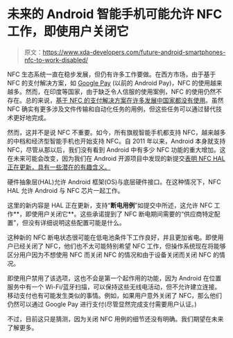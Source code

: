 # 未来的 Android 智能手机可能允许 NFC 工作，即使用户关闭它

> 原文：<https://www.xda-developers.com/future-android-smartphones-nfc-to-work-disabled/>

NFC 生态系统一直在稳步发展，但仍有许多工作要做。在西方市场，由于基于 NFC 的支付解决方案，如 [Google Pay](https://www.xda-developers.com/google-google-pay-android-pay-google-wallet-unified-brand/) (以前的 Android Pay)，NFC 的使用越来越多。然而，在印度等国家，由于缺乏令人信服的使用案例，NFC 的使用仍然不存在。总的来说，[基于 NFC 的支付解决方案在许多发展中国家都没有使用](https://www.xda-developers.com/tez-google-payment-system-india/)。虽然 NFC 确实有更多涉及文件传输和自动化任务的用例，但这些任务可以通过替代技术更好地完成。

然而，这并不是说 NFC 不重要。如今，所有旗舰智能手机都支持 NFC，越来越多的中档和经济型智能手机也开始支持 NFC。自 2011 年以来，Android 本身就支持 NFC，尽管从那以后，我们没有看到 Android 中有多少 NFC 功能的重大增加。这在未来可能会改变，因为我们在 Android 开源项目中发现的新提交[表明 NFC HAL 正在更新，具有一些潜在的有趣含义。](https://android-review.googlesource.com/q/topic:NFC1.1+(status:open+OR+status:merged))

硬件抽象层(HAL)允许 Android 框架(OS)与底层硬件接口。在这种情况下，NFC HAL 允许 Android 与 NFC 芯片一起工作。

这里的新内容是 HAL 正在更新，支持“**断电用例**”如提交中所述，这允许 NFC 工作**，即使用户关闭它**。这些承诺提到了 NFC 断电期间需要的“供应商特定配置”，但没有详细说明这些配置可能是什么。

这种新的 NFC 断电状态很可能在低电池条件下工作良好，并且更加省电。即使用户已经关闭了 NFC，他们也不太可能特别希望 NFC 工作，但操作系统现在将能够区分用户因为不想使用 NFC 而关闭 NFC 的情况和由于设备关闭而关闭 NFC 的情况。

即使用户禁用了该选项，这也不会是第一个起作用的功能，因为 Android 在位置服务中有一个 Wi-Fi/蓝牙扫描，可以保持这些无线电活动，但不允许建立连接。移动支付也有可能发生类似的事情。例如，如果用户意外关闭了 NFC，那么他们仍然可以通过 Google Pay 进行支付(尽管显然完成支付需要用户认证。)

不过，目前这只是猜测，因为关闭 NFC 用例的细节还没有明确。我们期望在未来了解更多。